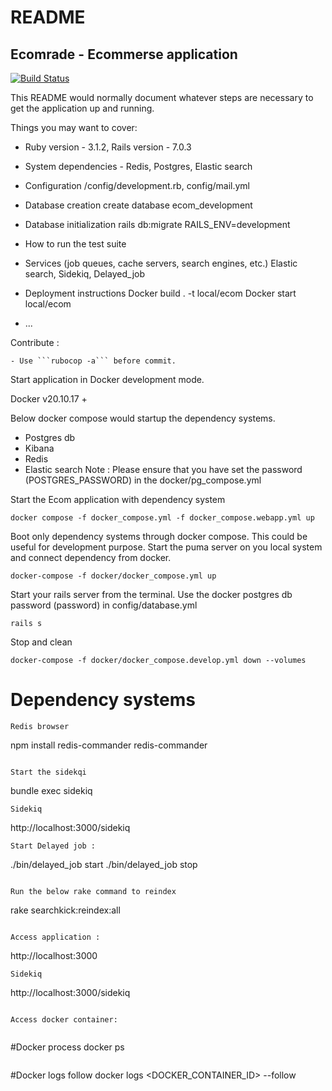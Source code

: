 # README
## Ecomrade - Ecommerse application

[![Build Status](https://app.travis-ci.com/ranraj/ecomrade.svg?branch=main)](https://app.travis-ci.com/github/ranraj/ecomrade)

This README would normally document whatever steps are necessary to get the
application up and running.

Things you may want to cover:

* Ruby version - 3.1.2, Rails version - 7.0.3
    
* System dependencies - Redis, Postgres, Elastic search

* Configuration
    /config/development.rb, config/mail.yml
* Database creation
    create database ecom_development
* Database initialization
    rails db:migrate RAILS_ENV=development
* How to run the test suite

* Services (job queues, cache servers, search engines, etc.)
    Elastic search, Sidekiq, Delayed_job
* Deployment instructions
    Docker build . -t local/ecom
    Docker start local/ecom
* ...

Contribute :

    - Use ```rubocop -a``` before commit.

Start application in Docker development mode. 

Docker v20.10.17 +

Below docker compose would startup the dependency systems.
- Postgres db
- Kibana
- Redis
- Elastic search
Note : Please ensure that you have set the password (POSTGRES_PASSWORD) in the docker/pg_compose.yml

Start the Ecom application with dependency system
```
docker compose -f docker_compose.yml -f docker_compose.webapp.yml up
```
Boot only dependency systems through docker compose. This could be useful for development purpose. Start the puma server on you local system and connect dependency from docker.
```
docker-compose -f docker/docker_compose.yml up
```
Start your rails server from the terminal. Use the docker postgres db password (password) in config/database.yml
```
rails s
```

Stop and clean
```
docker-compose -f docker/docker_compose.develop.yml down --volumes
```

# Dependency systems
```
Redis browser
```
npm install redis-commander
redis-commander
```

Start the sidekqi
```
bundle exec sidekiq
```
Sidekiq
```
http://localhost:3000/sidekiq
```
Start Delayed job :
```
./bin/delayed_job start
./bin/delayed_job stop
```

Run the below rake command to reindex
```
rake searchkick:reindex:all
```

Access application :

```
http://localhost:3000
```
Sidekiq
```
http://localhost:3000/sidekiq
```

Access docker container:


```
#Docker process
docker ps 
```

```
#Docker logs follow
docker logs <DOCKER_CONTAINER_ID> --follow
```